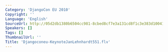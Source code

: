 ```yaml
---
Category: 'DjangoCon EU 2010'
Copyright: ''
Language: 'English'
SourceUrl: http://05d2db1380b6504cc981-8cbed8cf7e3a131cd8f1c3e383d10041.r93.cf2.rackcdn.com/djangocon-eu-2010/Djangoconeu-KeynoteJanLehnhardt551.flv
Speakers: []
Tags: []
ThumbnailUrl: ''
Title: 'Djangoconeu-KeynoteJanLehnhardt551.flv'
---
```


